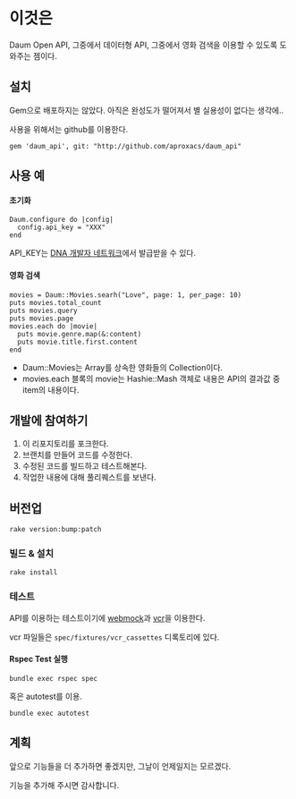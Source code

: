 # 이것은

Daum Open API, 그중에서 데이터형 API, 그중에서 영화 검색을 이용할 수 있도록 도와주는 젬이다. 


## 설치 
Gem으로 배포하지는 않았다. 아직은 완성도가 떨어져서 별 실용성이 없다는 생각에..

사용을 위해서는 github를 이용한다.

    gem 'daum_api', git: "http://github.com/aproxacs/daum_api"


## 사용 예

#### 초기화 
    Daum.configure do |config|
      config.api_key = "XXX"
    end

API_KEY는 [DNA 개발자 네트워크](dna.daum.net)에서 발급받을 수 있다.

#### 영화 검색
    movies = Daum::Movies.searh("Love", page: 1, per_page: 10)
    puts movies.total_count
    puts movies.query
    puts movies.page
    movies.each do |movie|
      puts movie.genre.map(&:content)
      puts movie.title.first.content
    end

* Daum::Movies는 Array를 상속한 영화들의 Collection이다.
* movies.each 블록의 movie는 Hashie::Mash 객체로 내용은 API의 결과값 중 item의 내용이다.


## 개발에 참여하기
1. 이 리포지토리를 포크한다.
2. 브랜치를 만들어 코드를 수정한다.
3. 수정된 코드를 빌드하고 테스트해본다.
4. 작업한 내용에 대해 풀리퀘스트를 보낸다.

## 버전업
    rake version:bump:patch

### 빌드 & 설치
    rake install


### 테스트 
API를 이용하는 테스트이기에 [webmock](https://github.com/bblimke/webmock)과 [vcr](https://github.com/vcr/vcr)을 이용한다.

vcr 파일들은 `spec/fixtures/vcr_cassettes` 디록토리에 있다.

#### Rspec Test 실행

    bundle exec rspec spec

혹은 autotest를 이용.
    
    bundle exec autotest


## 계획
앞으로 기능들을 더 추가하면 좋겠지만, 그날이 언제일지는 모르겠다.

기능을 추가해 주시면 감사합니다.



